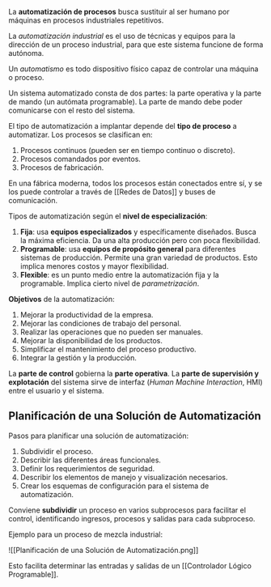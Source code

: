 La **automatización de procesos** busca sustituir al ser humano por máquinas en procesos industriales repetitivos.

La _automatización industrial_ es el uso de técnicas y equipos para la dirección de un proceso industrial, para que este sistema funcione de forma autónoma.

Un _automatismo_ es todo dispositivo físico capaz de controlar una máquina o proceso.

Un sistema automatizado consta de dos partes: la parte operativa y la parte de mando (un autómata programable). La parte de mando debe poder comunicarse con el resto del sistema.

El tipo de automatización a implantar depende del **tipo de proceso** a automatizar. Los procesos se clasifican en:

1. Procesos continuos (pueden ser en tiempo continuo o discreto).
2. Procesos comandados por eventos.
3. Procesos de fabricación.

En una fábrica moderna, todos los procesos están conectados entre sí, y se los puede controlar a través de [[Redes de Datos]] y buses de comunicación.

Tipos de automatización según el **nivel de especialización**:

1. **Fija**: usa **equipos especializados** y específicamente diseñados. Busca la máxima eficiencia. Da una alta producción pero con poca flexibilidad.
2. **Programable**: usa **equipos de propósito general** para diferentes sistemas de producción. Permite una gran variedad de productos. Esto implica menores costos y mayor flexibilidad.
3. **Flexible**: es un punto medio entre la automatización fija y la programable. Implica cierto nivel de _parametrización_.

**Objetivos** de la automatización:

1. Mejorar la productividad de la empresa.
2. Mejorar las condiciones de trabajo del personal.
3. Realizar las operaciones que no pueden ser manuales.
4. Mejorar la disponibilidad de los productos.
5. Simplificar el mantenimiento del proceso productivo.
6. Integrar la gestión y la producción.

La **parte de control** gobierna la **parte operativa**. La **parte de supervisión y explotación** del sistema sirve de interfaz (_Human Machine Interaction_, HMI) entre el usuario y el sistema.

## Planificación de una Solución de Automatización

Pasos para planificar una solución de automatización:

1. Subdividir el proceso.
2. Describir las diferentes áreas funcionales.
3. Definir los requerimientos de seguridad.
4. Describir los elementos de manejo y visualización necesarios.
5. Crear los esquemas de configuración para el sistema de automatización.

Conviene **subdividir** un proceso en varios subprocesos para facilitar el control, identificando ingresos, procesos y salidas para cada subproceso.

Ejemplo para un proceso de mezcla industrial:

![[Planificación de una Solución de Automatización.png]]

Esto facilita determinar las entradas y salidas de un [[Controlador Lógico Programable]].
